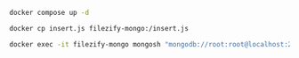 ```bash
docker compose up -d
```

```bash
docker cp insert.js filezify-mongo:/insert.js
```

```bash
docker exec -it filezify-mongo mongosh "mongodb://root:root@localhost:27017/testdb?authSource=admin" /insert.js
```

